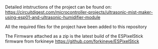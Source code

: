 Detailed intstructions of the project can be found on:
https://circuitdigest.com/microcontroller-projects/ultrasonic-mist-maker-using-esp01-and-ultrasonic-humidifier-module

All the required files for the project have been added to this repository

The Firmware attached as a zip is the latest build of the ESPixelStick firmware from forkineye
https://github.com/forkineye/ESPixelStick
